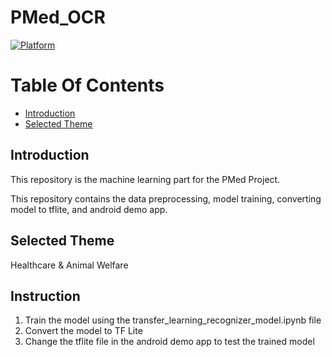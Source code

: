# PMed_OCR
[![Platform](https://img.shields.io/badge/platform-Jupyter%20Notebook-orange.svg)](#)

# Table Of Contents
- [Introduction](#introduction)
- [Selected Theme](#selected-theme)

## Introduction
This repository is the machine learning part for the PMed Project. <br />

This repository contains the data preprocessing, model training, converting model to tflite, and android demo app.

## Selected Theme

Healthcare & Animal Welfare

## Instruction

1. Train the model using the transfer_learning_recognizer_model.ipynb file
2. Convert the model to TF Lite
3. Change the tflite file in the android demo app to test the trained model
